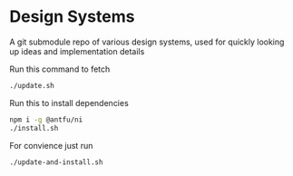 # Design Systems

A git submodule repo of various design systems, used for quickly looking up ideas and implementation details

Run this command to fetch
```bash
./update.sh
```

Run this to install dependencies
```bash
npm i -g @antfu/ni
./install.sh
```

For convience just run
```bash
./update-and-install.sh
```